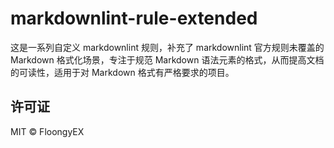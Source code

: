 # markdownlint-rule-extended

这是一系列自定义 markdownlint 规则，补充了 markdownlint 官方规则未覆盖的 Markdown 格式化场景，专注于规范
Markdown 语法元素的格式，从而提高文档的可读性，适用于对 Markdown 格式有严格要求的项目。

## 许可证

MIT © FloongyEX
